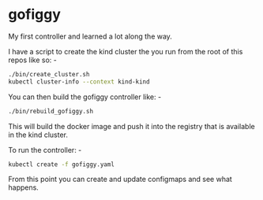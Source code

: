 # gofiggy

My first controller and learned a lot along the way.

I have a script to create the kind cluster the you run from the root of this 
repos like so: -

```bash
./bin/create_cluster.sh
kubectl cluster-info --context kind-kind
```

You can then build the gofiggy controller like: -

```bash
./bin/rebuild_gofiggy.sh
```

This will build the docker image and push it into the registry that is available
in the kind cluster.

To run the controller: -

```bash
kubectl create -f gofiggy.yaml
```

From this point you can create and update configmaps and see what happens.
